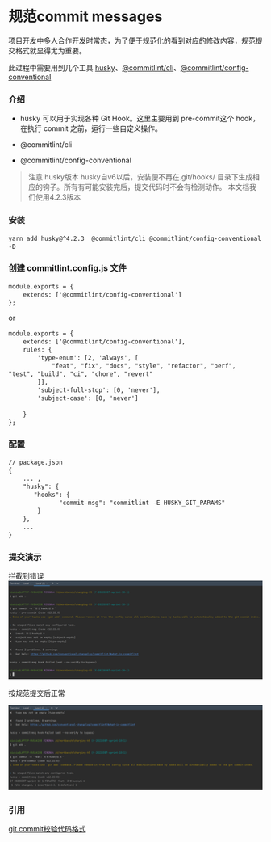 # 规范commit messages


项目开发中多人合作开发时常态，为了便于规范化的看到对应的修改内容，规范提交格式就显得尤为重要。

此过程中需要用到几个工具 [husky](https://www.npmjs.com/package/husky)、[@commitlint/cli](https://www.npmjs.com/package/@commitlint/cli)、[@commitlint/config-conventional](https://www.npmjs.com/package/@commitlint/config-conventional)



### 介绍

- husky 可以用于实现各种 Git Hook。这里主要用到 pre-commit这个 hook，在执行 commit 之前，运行一些自定义操作。

- @commitlint/cli

- @commitlint/config-conventional



> 注意 husky版本 husky自v6以后，安装便不再在.git/hooks/ 目录下生成相应的钩子。所有有可能安装完后，提交代码时不会有检测动作。 本文档我们使用4.2.3版本


### 安装

```
yarn add husky@^4.2.3  @commitlint/cli @commitlint/config-conventional -D
```


### 创建 commitlint.config.js 文件

```
module.exports = {
    extends: ['@commitlint/config-conventional']
};
```

or

```
module.exports = {
    extends: ['@commitlint/config-conventional'],
    rules: {
        'type-enum': [2, 'always', [
            "feat", "fix", "docs", "style", "refactor", "perf", "test", "build", "ci", "chore", "revert"
        ]],
        'subject-full-stop': [0, 'never'],
        'subject-case': [0, 'never']

    }
};
```


### 配置

```
// package.json
{
    ... ,
    "husky": {
       "hooks": {
              "commit-msg": "commitlint -E HUSKY_GIT_PARAMS"
	    }
	},
    ...
}
```


### 提交演示

拦截到错误
![error msg](https://raw.githubusercontent.com/tiger-mini/assets/main/img/commit-msg.png)


按规范提交后正常

![success](https://raw.githubusercontent.com/tiger-mini/assets/main/img/commit-msg-success.png)





### 引用

[git commit校验代码格式](https://blog.csdn.net/wh1t3z/article/details/121630908)

